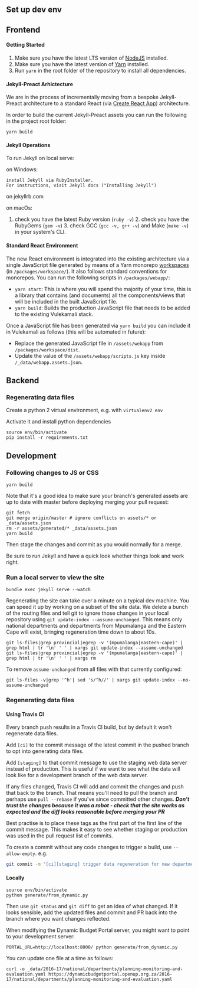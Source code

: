 
Set up dev env
--------------

## Frontend

#### Getting Started

1. Make sure you have the latest LTS version of [NodeJS](https://nodejs.org/en/) installed.
2. Make sure you have the latest version of [Yarn](https://yarnpkg.com/en/docs/install) installed.
3. Run `yarn` in the root folder of the repository to install all dependencies.

#### Jekyll-Preact Arhictecture

We are in the process of incrementally moving from a bespoke Jekyll-Preact architecture to a standard React (via [Create React App](https://github.com/facebook/create-react-app)) architecture.

In order to build the current Jekyll-Preact assets you can run the following in the project root folder:

```
yarn build
```

#### Jekyll Operations

To run Jekyll on local serve:

   on Windows:

    install Jekyll via RubyInstaller.
    For instructions, visit Jekyll docs ("Installing Jekyll")
   on jekyllrb.com

  on macOs:
   1. check you have the latest Ruby version (`ruby -v`)
	 2. check you have the RubyGems (`gem -v`)
 	 3. check GCC (`gcc -v, g++ -v`) and Make (`make -v`) in your system's CLI.

#### Standard React Environment

The new React environment is integrated into the existing architecture via a single JavaScript file generated by means of a Yarn monorepo [workspaces](https://yarnpkg.com/lang/en/docs/workspaces/) (in `/packages/workspace/`). It also follows standard conventions for monorepos. You can run the following scripts in `/packages/webapp/`:

- `yarn start`: This is where you will spend the majority of your time, this is a library that contains (and documents) all the components/views that will be included in the built JavaScript file.
- `yarn build`: Builds the production JavaScript file that needs to be added to the existing Vulekamali stack.

Once a JavaScript file has been generated via `yarn build` you can include it in Vulekamali as follows (this will be automated in future):

- Replace the generated JavaScript file in `/assets/webapp` from `/packages/workspace/dist`.
- Update the value of the `/assets/webapp/scripts.js` key inside `/_data/webapp.assets.json`.


## Backend

### Regenerating data files

Create a python 2 virtual environment, e.g. with `virtualenv2 env`

Activate it and install python dependencies

```
source env/bin/activate
pip install -r requirements.txt
```

Development
-----------

### Following changes to JS or CSS

```
yarn build
```

Note that it's a good idea to make sure your branch's generated assets are up to date with master before deploying merging your pull request:

```
git fetch
git merge origin/master # ignore conflicts on assets/* or _data/assets.json
rm -r assets/generated/* _data/assets.json
yarn build
```

Then stage the changes and commit as you would normally for a merge.

Be sure to run Jekyll and have a quick look whether things look and work right.

### Run a local server to view the site

```
bundle exec jekyll serve --watch
```

Regenerating the site can take over a minute on a typical dev machine. You can speed it up by working on a subset of the site data. We delete a bunch of the routing files and tell git to ignore those changes in your local repository using `git update-index --assume-unchanged`. This means only national departments and departments from Mpumalanga and the Eastern Cape will exist, bringing regeneration time down to about 10s.

```
git ls-files|grep provincial|egrep -v '(mpumalanga|eastern-cape)' | grep html | tr '\n' ' ' | xargs git update-index --assume-unchanged
git ls-files|grep provincial|egrep -v '(mpumalanga|eastern-cape)' | grep html | tr '\n' ' ' | xargs rm
```

To remove `assume-unchanged` from all files with that currently configured:

```
git ls-files -v|grep '^h'| sed 's/^h//' | xargs git update-index --no-assume-unchanged
```

### Regenerating data files

#### Using Travis CI

Every branch push results in a Travis CI build, but by default it won't regenerate data files.

Add `[ci]` to the commit message of the latest commit in the pushed branch to opt into generating data files.

Add `[staging]` to that commit message  to use the staging web data server instead of production. This is useful if we want to see what the data will look like for a development branch of the web data server.

If any files changed, Travis CI will add and commit the changes and push that back to the branch. That means you'll need to pull the branch and perhaps use `pull --rebase` if you've since committed other changes. ***Don't trust the changes because it was a robot - check that the site works as expected and the diff looks reasonable before merging your PR***

Best practise is to place these tags as the first part of the first line of the commit message. This makes it easy to see whether staging or production was used in the pull request list of commits.

To create a commit without any code changes to trigger a build, use `--allow-empty`. e.g.

```bash
git commit -m "[ci][staging] trigger data regeneration for new department xyz data" --allow-empty
```

#### Locally

```
source env/bin/activate
python generate/from_dynamic.py
```

Then use `git status` and `git diff` to get an idea of what changed. If it looks sensible, add the updated files and commit and PR back into the branch where you want changes reflected.

When modifying the Dynamic Budget Portal server, you might want to point to your development server:

```
PORTAL_URL=http://localhost:8000/ python generate/from_dynamic.py
```

You can update one file at a time as follows:
```
curl -o _data/2016-17/national/departments/planning-monitoring-and-evaluation.yaml https://dynamicbudgetportal.openup.org.za/2016-17/national/departments/planning-monitoring-and-evaluation.yaml
```
